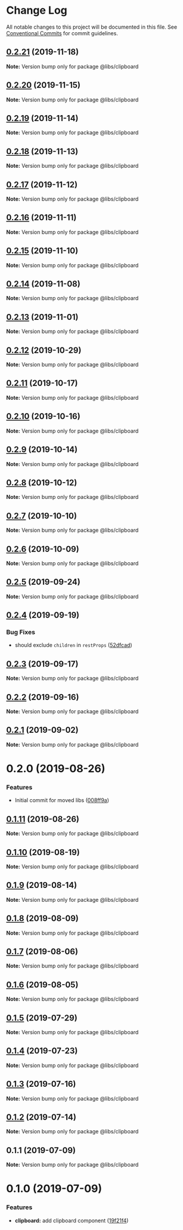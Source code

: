# Change Log

All notable changes to this project will be documented in this file.
See [Conventional Commits](https://conventionalcommits.org) for commit guidelines.

## [0.2.21](https://git.easyops.local/anyclouds/next-libs/compare/@libs/clipboard@0.2.20...@libs/clipboard@0.2.21) (2019-11-18)

**Note:** Version bump only for package @libs/clipboard





## [0.2.20](https://git.easyops.local/anyclouds/next-libs/compare/@libs/clipboard@0.2.19...@libs/clipboard@0.2.20) (2019-11-15)

**Note:** Version bump only for package @libs/clipboard

## [0.2.19](https://git.easyops.local/anyclouds/next-libs/compare/@libs/clipboard@0.2.18...@libs/clipboard@0.2.19) (2019-11-14)

**Note:** Version bump only for package @libs/clipboard

## [0.2.18](https://git.easyops.local/anyclouds/next-libs/compare/@libs/clipboard@0.2.17...@libs/clipboard@0.2.18) (2019-11-13)

**Note:** Version bump only for package @libs/clipboard

## [0.2.17](https://git.easyops.local/anyclouds/next-libs/compare/@libs/clipboard@0.2.16...@libs/clipboard@0.2.17) (2019-11-12)

**Note:** Version bump only for package @libs/clipboard

## [0.2.16](https://git.easyops.local/anyclouds/next-libs/compare/@libs/clipboard@0.2.15...@libs/clipboard@0.2.16) (2019-11-11)

**Note:** Version bump only for package @libs/clipboard

## [0.2.15](https://git.easyops.local/anyclouds/next-libs/compare/@libs/clipboard@0.2.14...@libs/clipboard@0.2.15) (2019-11-10)

**Note:** Version bump only for package @libs/clipboard

## [0.2.14](https://git.easyops.local/anyclouds/next-libs/compare/@libs/clipboard@0.2.13...@libs/clipboard@0.2.14) (2019-11-08)

**Note:** Version bump only for package @libs/clipboard

## [0.2.13](https://git.easyops.local/anyclouds/next-libs/compare/@libs/clipboard@0.2.12...@libs/clipboard@0.2.13) (2019-11-01)

**Note:** Version bump only for package @libs/clipboard

## [0.2.12](https://git.easyops.local/anyclouds/next-libs/compare/@libs/clipboard@0.2.11...@libs/clipboard@0.2.12) (2019-10-29)

**Note:** Version bump only for package @libs/clipboard

## [0.2.11](https://git.easyops.local/anyclouds/next-libs/compare/@libs/clipboard@0.2.10...@libs/clipboard@0.2.11) (2019-10-17)

**Note:** Version bump only for package @libs/clipboard

## [0.2.10](https://git.easyops.local/anyclouds/next-libs/compare/@libs/clipboard@0.2.9...@libs/clipboard@0.2.10) (2019-10-16)

**Note:** Version bump only for package @libs/clipboard

## [0.2.9](https://git.easyops.local/anyclouds/next-libs/compare/@libs/clipboard@0.2.8...@libs/clipboard@0.2.9) (2019-10-14)

**Note:** Version bump only for package @libs/clipboard

## [0.2.8](https://git.easyops.local/anyclouds/next-libs/compare/@libs/clipboard@0.2.7...@libs/clipboard@0.2.8) (2019-10-12)

**Note:** Version bump only for package @libs/clipboard

## [0.2.7](https://git.easyops.local/anyclouds/next-libs/compare/@libs/clipboard@0.2.6...@libs/clipboard@0.2.7) (2019-10-10)

**Note:** Version bump only for package @libs/clipboard

## [0.2.6](https://git.easyops.local/anyclouds/next-libs/compare/@libs/clipboard@0.2.5...@libs/clipboard@0.2.6) (2019-10-09)

**Note:** Version bump only for package @libs/clipboard

## [0.2.5](https://git.easyops.local/anyclouds/next-libs/compare/@libs/clipboard@0.2.4...@libs/clipboard@0.2.5) (2019-09-24)

**Note:** Version bump only for package @libs/clipboard

## [0.2.4](https://git.easyops.local/anyclouds/next-libs/compare/@libs/clipboard@0.2.3...@libs/clipboard@0.2.4) (2019-09-19)

### Bug Fixes

- should exclude `children` in `restProps` ([52dfcad](https://git.easyops.local/anyclouds/next-libs/commits/52dfcad))

## [0.2.3](https://git.easyops.local/anyclouds/next-libs/compare/@libs/clipboard@0.2.2...@libs/clipboard@0.2.3) (2019-09-17)

**Note:** Version bump only for package @libs/clipboard

## [0.2.2](https://git.easyops.local/anyclouds/next-libs/compare/@libs/clipboard@0.2.1...@libs/clipboard@0.2.2) (2019-09-16)

**Note:** Version bump only for package @libs/clipboard

## [0.2.1](https://git.easyops.local/anyclouds/next-libs/compare/@libs/clipboard@0.2.0...@libs/clipboard@0.2.1) (2019-09-02)

**Note:** Version bump only for package @libs/clipboard

# 0.2.0 (2019-08-26)

### Features

- Initial commit for moved libs ([008ff9a](https://git.easyops.local/anyclouds/brick-next/commits/008ff9a))

## [0.1.11](https://git.easyops.local/anyclouds/brick-next/compare/@libs/clipboard@0.1.10...@libs/clipboard@0.1.11) (2019-08-26)

**Note:** Version bump only for package @libs/clipboard

## [0.1.10](https://git.easyops.local/anyclouds/brick-next/compare/@libs/clipboard@0.1.9...@libs/clipboard@0.1.10) (2019-08-19)

**Note:** Version bump only for package @libs/clipboard

## [0.1.9](https://git.easyops.local/anyclouds/brick-next/compare/@libs/clipboard@0.1.8...@libs/clipboard@0.1.9) (2019-08-14)

**Note:** Version bump only for package @libs/clipboard

## [0.1.8](https://git.easyops.local/anyclouds/brick-next/compare/@libs/clipboard@0.1.7...@libs/clipboard@0.1.8) (2019-08-09)

**Note:** Version bump only for package @libs/clipboard

## [0.1.7](https://git.easyops.local/anyclouds/brick-next/compare/@libs/clipboard@0.1.6...@libs/clipboard@0.1.7) (2019-08-06)

**Note:** Version bump only for package @libs/clipboard

## [0.1.6](https://git.easyops.local/anyclouds/brick-next/compare/@libs/clipboard@0.1.5...@libs/clipboard@0.1.6) (2019-08-05)

**Note:** Version bump only for package @libs/clipboard

## [0.1.5](https://git.easyops.local/anyclouds/brick-next/compare/@libs/clipboard@0.1.4...@libs/clipboard@0.1.5) (2019-07-29)

**Note:** Version bump only for package @libs/clipboard

## [0.1.4](https://git.easyops.local/anyclouds/brick-next/compare/@libs/clipboard@0.1.3...@libs/clipboard@0.1.4) (2019-07-23)

**Note:** Version bump only for package @libs/clipboard

## [0.1.3](https://git.easyops.local/anyclouds/brick-next/compare/@libs/clipboard@0.1.2...@libs/clipboard@0.1.3) (2019-07-16)

**Note:** Version bump only for package @libs/clipboard

## [0.1.2](https://git.easyops.local/anyclouds/brick-next/compare/@libs/clipboard@0.1.1...@libs/clipboard@0.1.2) (2019-07-14)

**Note:** Version bump only for package @libs/clipboard

## 0.1.1 (2019-07-09)

**Note:** Version bump only for package @libs/clipboard

# 0.1.0 (2019-07-09)

### Features

- **clipboard:** add clipboard component ([19f21f4](https://git.easyops.local/anyclouds/brick-next/commits/19f21f4))
